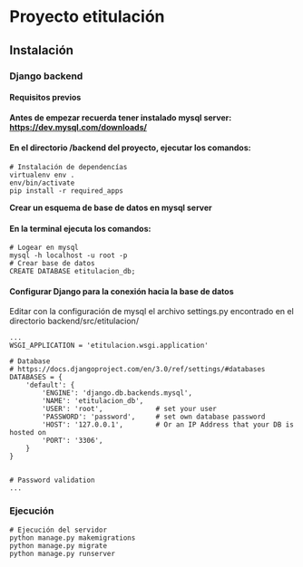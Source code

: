 # Proyecto etitulación

## Instalación
### Django backend
#### Requisitos previos
**Antes de empezar recuerda tener instalado mysql server: https://dev.mysql.com/downloads/**
#### En el directorio /backend del proyecto, ejecutar los comandos:
```
# Instalación de dependencías
virtualenv env .
env/bin/activate
pip install -r required_apps
```
**Crear un esquema de base de datos en mysql server**
#### En la terminal ejecuta los comandos:
```
# Logear en mysql
mysql -h localhost -u root -p
# Crear base de datos
CREATE DATABASE etitulacion_db;
```
#### Configurar Django para la conexión hacia la base de datos
Editar con la configuración de mysql el archivo settings.py encontrado en el directorio backend/src/etitulacion/
```
...
WSGI_APPLICATION = 'etitulacion.wsgi.application'

# Database
# https://docs.djangoproject.com/en/3.0/ref/settings/#databases
DATABASES = {
    'default': {
        'ENGINE': 'django.db.backends.mysql',
        'NAME': 'etitulacion_db',
        'USER': 'root',             # set your user
        'PASSWORD': 'password',     # set own database password
        'HOST': '127.0.0.1',        # Or an IP Address that your DB is hosted on
        'PORT': '3306',
    }
}


# Password validation
...
```

### Ejecución
```
# Ejecución del servidor
python manage.py makemigrations
python manage.py migrate
python manage.py runserver
```

